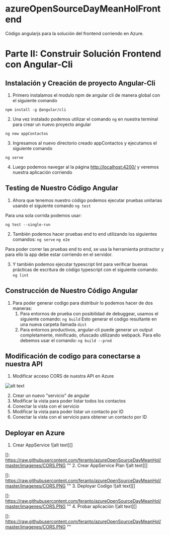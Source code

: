 # azureOpenSourceDayMeanHolFrontend
Código angularjs para la solución del frontend corriendo en Azure.

# Parte II: Construir Solución Frontend con Angular-Cli

## Instalación y Creación de proyecto Angular-Cli ##
1.  Primero instalamos el modulo npm de angular cli de manera global con el siguiente comando

`npm install -g @angular/cli`

2.  Una vez instalado podemos utilizar el comando `ng` en nuestra terminal para crear un nuevo proyecto angular

`ng new appContactos`

3.  Ingresamos al nuevo directorio creado appContactos y ejecutamos el siguiente comando

`ng serve`

4. Luego podemos navegar al la página [http://localhost:4200/](http://localhost:4200/) y veremos nuestra aplicación corriendo

## Testing de Nuestro Código Angular ##

1.  Ahora que tenemos nuestro código podemos ejecutar pruebas unitarias usando el siguiente comando
`ng test`

Para una sola corrida podemos usar:

`ng test --single-run`

2.  También podemos hacer pruebas end to end utilizando los siguientes comandos:
`ng serve`
`ng e2e`

Para poder correr las pruebas end to end, se usa la herramienta protractor y para ello la app debe estar corriendo en el servidor.

3.  Y también podemos ejecutar typescript lint para verificar buenas prácticas de escritura de código typescript con el siguiente comando:
`ng lint`

## Construcción de Nuestro Código Angular ##

1.  Para poder generar codigo para distribuir lo podemos hacer de dos maneras:
    1.  Para entornos de prueba con posibilidad de debuggear, usamos el siguiente comando:
        `ng build`
        Esto generar el codigo resultante en una nueva carpeta llamada `dist`
    2.  Para entornos productivos, angular-cli puede generar un output completamente, minificado, ofuscado utilizando webpack. Para ello debemos usar el comando:
        `ng build --prod`

## Modificación de codigo para conectarse a nuestra API ##

1.  Modificar acceso CORS de nuestra API en Azure

![alt text][modificacionCors]

[modificacionCors]: https://raw.githubusercontent.com/feranto/azureOpenSourceDayMeanHol/master/imagenes/CORS.PNG "Modificación CORS"


2.  Crear un nuevo "servicio" de angular
3.  Modificar la vista para poder listar todos los contactos
4.  Conectar la vista con el servicio
5.  Modificar la vista para poder listar un contacto por ID
6.  Conectar la vista con el servicio para obtener un contacto por ID

## Deployar en Azure ## 

1.  Crear AppService
![alt text][]

[]: https://raw.githubusercontent.com/feranto/azureOpenSourceDayMeanHol/master/imagenes/CORS.PNG ""
2.  Crear AppService Plan
![alt text][]

[]: https://raw.githubusercontent.com/feranto/azureOpenSourceDayMeanHol/master/imagenes/CORS.PNG ""
3.  Deployar Codigo
![alt text][]

[]: https://raw.githubusercontent.com/feranto/azureOpenSourceDayMeanHol/master/imagenes/CORS.PNG ""
4.  Probar aplicación
![alt text][]

[]: https://raw.githubusercontent.com/feranto/azureOpenSourceDayMeanHol/master/imagenes/CORS.PNG ""
